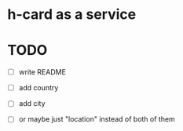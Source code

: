 # h-card as a service

# TODO

- [ ] write README
- [ ] add country  
- [ ] add city
- [ ] or maybe just "location" instead of both of them
 